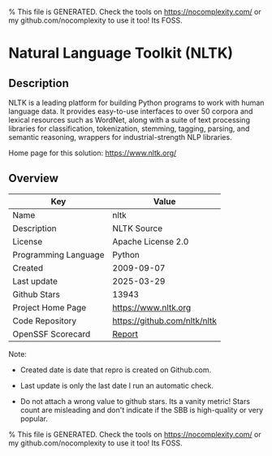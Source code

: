 
% This file is GENERATED. Check the tools on https://nocomplexity.com/ or my github.com/nocomplexity to use it too! Its FOSS. 

# Natural Language Toolkit (NLTK)

## Description 

NLTK is a leading platform for building Python programs to work with human language data. It provides easy-to-use interfaces to over 50 corpora and lexical resources such as WordNet, along with a suite of text processing libraries for classification, tokenization, stemming, tagging, parsing, and semantic reasoning, wrappers for industrial-strength NLP libraries.

Home page for this solution: https://www.nltk.org/ 

## Overview 

| Key | Value |
| --- | --- |
| Name | nltk |
| Description | NLTK Source |
| License | Apache License 2.0 |
| Programming Language | Python |
| Created | 2009-09-07 |
| Last update | 2025-03-29 |
| Github Stars | 13943 |
| Project Home Page | https://www.nltk.org |
| Code Repository | https://github.com/nltk/nltk |
| OpenSSF Scorecard | [Report](https://securityscorecards.dev/viewer/?uri=github.com/nltk/nltk) |

Note:
 - Created date is date that repro is created on Github.com. 

- Last update is only the last date I run an automatic check. 

- Do not attach a wrong value to github stars. Its a vanity metric! Stars count are misleading and 
don't indicate if the SBB is high-quality or very popular.

% This file is GENERATED. Check the tools on https://nocomplexity.com/ or my github.com/nocomplexity to use it too! Its FOSS. 

